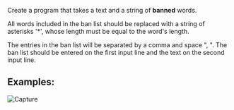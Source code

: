 Create a program that takes a text and a string of **banned** words. 

All words included in the ban list should be replaced with a string of asterisks '*', whose length must be equal to the word's length.

The entries in the ban list will be separated by a comma and space ", ". The ban list should be entered on the first input line and the text on the second input line. 

## Examples:

![Capture](https://user-images.githubusercontent.com/45227327/202435552-9ddc1847-c860-4a7b-b17a-0bb902bc8d5e.PNG)
